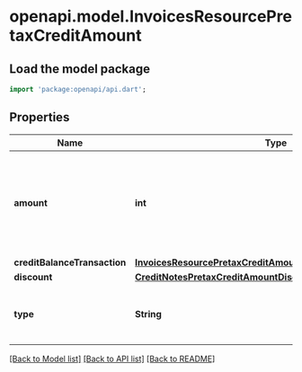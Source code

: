 # openapi.model.InvoicesResourcePretaxCreditAmount

## Load the model package
```dart
import 'package:openapi/api.dart';
```

## Properties
Name | Type | Description | Notes
------------ | ------------- | ------------- | -------------
**amount** | **int** | The amount, in cents (or local equivalent), of the pretax credit amount. | 
**creditBalanceTransaction** | [**InvoicesResourcePretaxCreditAmountCreditBalanceTransaction**](InvoicesResourcePretaxCreditAmountCreditBalanceTransaction.md) |  | [optional] 
**discount** | [**CreditNotesPretaxCreditAmountDiscount**](CreditNotesPretaxCreditAmountDiscount.md) |  | [optional] 
**type** | **String** | Type of the pretax credit amount referenced. | 

[[Back to Model list]](../README.md#documentation-for-models) [[Back to API list]](../README.md#documentation-for-api-endpoints) [[Back to README]](../README.md)


